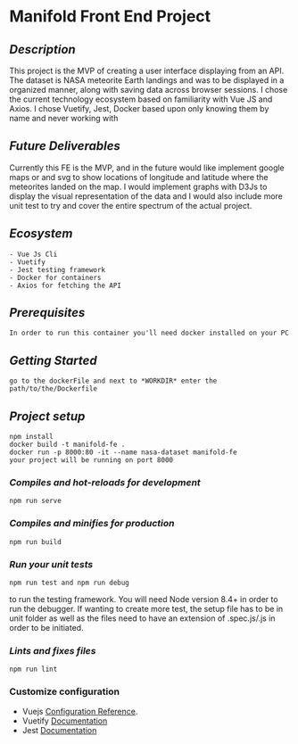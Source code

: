 # Manifold Front End Project

## *Description*

This project is the MVP of creating a user interface displaying from an API. The dataset is NASA meteorite Earth landings and was to be displayed in a organized manner, along with saving data across browser sessions. I chose the current technology ecosystem based on familiarity with Vue JS and Axios. I chose Vuetify, Jest, Docker based upon only knowing them by name and never working with 

## *Future Deliverables*

Currently this FE is the MVP, and in the future would like implement google maps or and svg to show locations of longitude and latitude where the meteorites landed on the map. I would implement graphs with D3Js to display the visual representation of the data and  I would also include more unit test to try and cover the entire spectrum of the actual project.


## *Ecosystem*
```
- Vue Js Cli
- Vuetify
- Jest testing framework
- Docker for containers
- Axios for fetching the API
```
## *Prerequisites*

```
In order to run this container you'll need docker installed on your PC
```
## *Getting Started*

```
go to the dockerFile and next to *WORKDIR* enter the path/to/the/Dockerfile

```
## *Project setup*
```
npm install
docker build -t manifold-fe .
docker run -p 8000:80 -it --name nasa-dataset manifold-fe
your project will be running on port 8000
```

### *Compiles and hot-reloads for development*
```
npm run serve
```

### *Compiles and minifies for production*
```
npm run build
```

### *Run your unit tests*
```
npm run test and npm run debug 
```
to run the testing framework. You will need Node version 8.4+ in order to run the  debugger.
If wanting to create more test, the setup file has to be in unit folder as well as the files need to have an extension of .spec.js/.js in order to be initiated.



### *Lints and fixes files*
```
npm run lint
```

### Customize configuration
- Vuejs [Configuration Reference](https://cli.vuejs.org/config/).
- Vuetify [Documentation](https://vuetifyjs.com/en/)
- Jest [Documentation](https://jestjs.io/docs/en/getting-started)
  
